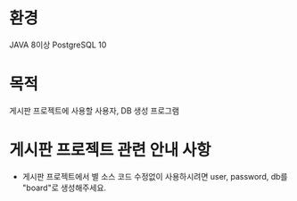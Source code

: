 # 환경
JAVA 8이상
PostgreSQL 10

# 목적
게시판 프로젝트에 사용할 사용자, DB 생성 프로그램

# 게시판 프로젝트 관련 안내 사항
* 게시판 프로젝트에서 별 소스 코드 수정없이 사용하시려면 user, password, db를 "board"로 생성해주세요.
